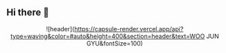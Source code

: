 ## Hi there 👋


<div align="center">

![header](https://capsule-render.vercel.app/api?type=waving&color=#auto&height=400&section=header&text=WOO JUN GYU&fontSize=100)

<!--<table>
<tr>
<td align="center" colspan="2">

<!--
**Woojungyu/Woojungyu** is a ✨ _special_ ✨ repository because its `README.md` (this file) appears on your GitHub profile.

Here are some ideas to get you started:

- 🔭 I’m currently working on ...
- 🌱 I’m currently learning ...
- 👯 I’m looking to collaborate on ...
- 🤔 I’m looking for help with ...
- 💬 Ask me about ...
- 📫 How to reach me: ...
- 😄 Pronouns: ...
- ⚡ Fun fact: ...
-->
